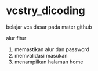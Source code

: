 # vcstry_dicoding
belajar vcs dasar pada mater github

alur fitur
1. memastikan alur dan password
2. memvalidasi masukan
3. menampilkan halaman home
